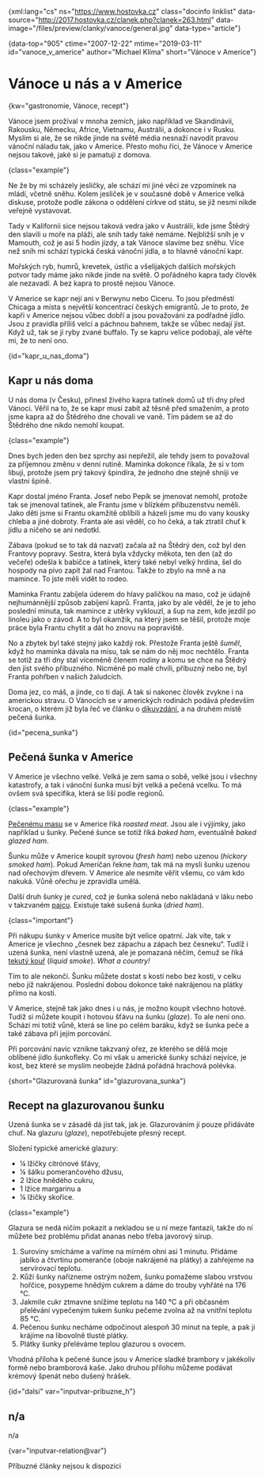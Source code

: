 
{xml:lang="cs" ns="https://www.hostovka.cz" class="docinfo linklist" data-source="http://2017.hostovka.cz/clanek.php?clanek=263.html" data-image="/files/preview/clanky/vanoce/general.jpg" data-type="article"}

{data-top="905" ctime="2007-12-22" mtime="2019-03-11" id="vanoce\_v\_americe" author="Michael Klíma" short="Vánoce v Americe"}

# Vánoce u nás a v Americe

<!-- generated attribute kw by user_updatekw.sh on 2020-07-05, do not edit -->

{kw="gastronomie, Vánoce, recept"}

Vánoce jsem prožíval v mnoha zemích, jako například ve Skandinávii, Rakousku, Německu, Africe, Vietnamu, Austrálii, a dokonce i v Rusku. Myslím si ale, že se nikde jinde na světě média nesnaží navodit pravou vánoční náladu tak, jako v Americe. Přesto mohu říci, že Vánoce v Americe nejsou takové, jaké si je pamatuji z domova.

{class="example"}

Ne že by mi scházely jesličky, ale schází mi jiné věci ze vzpomínek na mládí, včetně sněhu. Kolem jesliček je v současné době v Americe velká diskuse, protože podle zákona o oddělení církve od státu, se již nesmí nikde veřejně vystavovat.

Tady v Kalifornii sice nejsou taková vedra jako v Austrálii, kde jsme Štědrý den slavili u moře na pláži, ale sníh tady také nemáme. Nejbližší sníh je v Mamouth, což je asi 5 hodin jízdy, a tak Vánoce slavíme bez sněhu. Více než sníh mi schází typická česká vánoční jídla, a to hlavně vánoční kapr.

Mořských ryb, humrů, krevetek, ústřic a všelijakých dalších mořských potvor tady máme jako nikde jinde na světě. O pořádného kapra tady člověk ale nezavadí. A bez kapra to prostě nejsou Vánoce.

V Americe se kapr nejí ani v Berwynu nebo Ciceru. To jsou předměstí Chicaga a místa s největší koncentrací českých emigrantů. Je to proto, že kapři v Americe nejsou vůbec dobří a jsou považováni za podřadné jídlo. Jsou z pravidla příliš velcí a páchnou bahnem, takže se vůbec nedají jíst. Když už, tak se jí ryby zvané buffalo. Ty se kapru velice podobají, ale věřte mi, že to není ono.

{id="kapr\_u\_nas_doma"}

## Kapr u nás doma

U nás doma (v Česku), přinesl živého kapra tatínek domů už tři dny před Vánoci. Věřil na to, že se kapr musí zabít až těsně před smažením, a proto jsme kapra až do Štědrého dne chovali ve vaně. Tím pádem se až do Štědrého dne nikdo nemohl koupat.

{class="example"}

Dnes bych jeden den bez sprchy asi nepřežil, ale tehdy jsem to považoval za příjemnou změnu v denní rutině. Maminka dokonce říkala, že si v tom libuji, protože jsem prý takový špindíra, že jednoho dne stejně shniji ve vlastní špíně.

Kapr dostal jméno Franta. Josef nebo Pepík se jmenovat nemohl, protože tak se jmenoval tatínek, ale Frantu jsme v blízkém příbuzenstvu neměli. Jako děti jsme si Frantu okamžitě oblíbili a házeli jsme mu do vany kousky chleba a jiné dobroty. Franta ale asi věděl, co ho čeká, a tak ztratil chuť k jídlu a ničeho se ani nedotkl.

Zábava (pokud se to tak dá nazvat) začala až na Štědrý den, což byl den Frantovy popravy. Sestra, která byla vždycky měkota, ten den (až do večeře) odešla k babičce a tatínek, který také nebyl velký hrdina, šel do hospody na pivo zapít žal nad Frantou. Takže to zbylo na mně a na mamince. To jste měli vidět to rodeo.

Maminka Frantu zabíjela úderem do hlavy paličkou na maso, což je údajně nejhumánnější způsob zabíjení kaprů. Franta, jako by ale věděl, že je to jeho poslední minuta, tak mamince z utěrky vyklouzl, a šup na zem, kde jezdil po linoleu jako o závod. A to byl okamžik, na který jsem se těšil, protože moje práce byla Frantu chytit a dát ho znovu na popraviště.

No a zbytek byl také stejný jako každý rok. Přestože Franta ještě _šuměl_, když ho maminka dávala na mísu, tak se nám do něj moc nechtělo. Franta se totiž za tři dny stal víceméně členem rodiny a komu se chce na Štědrý den jíst svého příbuzného. Nicméně po malé chvíli, příbuzný nebo ne, byl Franta pohřben v našich žaludcích.

Doma jez, co máš, a jinde, co ti dají. A tak si nakonec člověk zvykne i na americkou stravu. O Vánocích se v amerických rodinách podává především krocan, o kterém již byla řeč ve článku o [díkuvzdání][1], a na druhém místě pečená šunka.

{id="pecena_sunka"}

## Pečená šunka v Americe

V Americe je všechno velké. Velká je zem sama o sobě, velké jsou i všechny katastrofy, a tak i vánoční šunka musí být velká a pečená vcelku. To má ovšem svá specifika, která se liší podle regionů.

{class="example"}

[Pečenému masu][2] se v Americe říká _roasted meat_. Jsou ale i výjimky, jako například u šunky. Pečené šunce se totiž říká _baked ham_, eventuálně _baked glazed ham_.

Šunku může v Americe koupit syrovou (_fresh ham_) nebo uzenou (_hickory smoked ham_). Pokud Američan řekne _ham_, tak má na mysli šunku uzenou nad ořechovým dřevem. V Americe ale nesmíte věřit všemu, co vám kdo nakuká. Vůně ořechu je zpravidla umělá.

Další druh šunky je _cured_, což je šunka solená nebo nakládaná v láku nebo v takzvaném [pajcu][3]. Existuje také sušená šunka (_dried ham_).

{class="important"}

Při nákupu šunky v Americe musíte být velice opatrní. Jak víte, tak v Americe je všechno „česnek bez zápachu a zápach bez česneku“. Tudíž i uzená šunka, není vlastně uzená, ale je pomazaná něčím, čemuž se říká [tekutý kouř][4] (_liquid smoke_). _What a country!_

Tím to ale nekončí. Šunku můžete dostat s kostí nebo bez kosti, v celku nebo již nakrájenou. Poslední dobou dokonce také nakrájenou na plátky přímo na kosti.

V Americe, stejně tak jako dnes i u nás, je možno koupit všechno hotové. Tudíž si můžete koupit i hotovou šťávu na šunku (_glaze_). To ale není ono. Schází mi totiž vůně, která se line po celém baráku, když se šunka peče a také zábava při jejím porcování.

Při porcování navíc vznikne takzvaný ořez, ze kterého se dělá moje oblíbené jídlo šunkofleky. Co mi však u americké šunky schází nejvíce, je kost, bez které se myslím neobejde žádná pořádná hrachová polévka.

{short="Glazurovaná šunka" id="glazurovana_sunka"}

## Recept na glazurovanou šunku

Uzená šunka se v zásadě dá jíst tak, jak je. Glazurováním jí pouze přidáváte chuť. Na glazuru (_glaze_), nepotřebujete přesný recept.

Složení typické americké glazury:

  * ¼ lžičky citrónové šťávy,
  * ¼ šálku pomerančového džusu,
  * 2 lžíce hnědého cukru,
  * 1 lžíce margarinu a
  * ¼ lžičky skořice.

{class="example"}

Glazura se nedá ničím pokazit a nekladou se u ní meze fantazii, takže do ní můžete bez problému přidat ananas nebo třeba javorový sirup.

  1. Suroviny smícháme a vaříme na mírném ohni asi 1 minutu. Přidáme jablko a čtvrtinu pomeranče (oboje nakrájené na plátky) a zahřejeme na servírovací teplotu.
  2. Kůži šunky nařízneme ostrým nožem, šunku pomažeme slabou vrstvou hořčice, posypeme hnědým cukrem a dáme do trouby vyhřáté na 176 °C.
  3. Jakmile cukr ztmavne snížíme teplotu na 140 °C a při občasném přelévání vypečeným tukem šunku pečeme zvolna až na vnitřní teplotu 85 °C.
  4. Pečenou šunku necháme odpočinout alespoň 30 minut na teple, a pak ji krájíme na libovolně tlusté plátky.
  5. Plátky šunky přeléváme teplou glazurou s ovocem.

Vhodná příloha k pečené šunce jsou v Americe sladké brambory v jakékoliv formě nebo bramborová kaše. Jako druhou přílohu můžeme podávat krémový špenát nebo dušený hrášek.

{id="dalsi" var="inputvar-pribuzne_h"}

## n/a

n/a

{var="inputvar-relation@var"}

Příbuzné články nejsou k dispozici

 [1]: /thanksgiving
 [2]: /peceni
 [3]: /duseni#marinada
 [4]: /liquid_smoke

